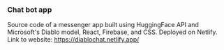 ### Chat bot app 
Source code of a messenger app built using HuggingFace API and Microsoft's Diablo model, React, Firebase, and
CSS. Deployed on Netlify. 
Link to website: https://diablochat.netlify.app/

